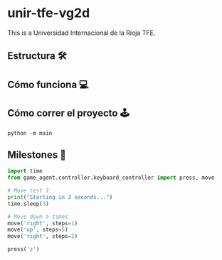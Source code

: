 # unir-tfe-vg2d

This is a Universidad Internacional de la Rioja TFE.

## Estructura 🛠️

## Cómo funciona 💻

## Cómo correr el proyecto 🕹️

`python -m main`

## Milestones 🎯

```python
import time
from game_agent.controller.keyboard_controller import press, move

# Move test 1
print("Starting in 3 seconds...")
time.sleep(3)

# Move down 5 times
move('right', steps=1)
move('up', steps=5)
move('right', steps=2)

press('z')
```
